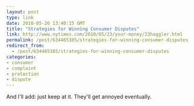 ```yaml
---
layout: post
type: link
date: 2010-05-26 13:40:15 GMT
title: "Strategies for Winning Consumer Disputes"
link: http://www.nytimes.com/2010/05/23/your-money/23haggler.html
permalink: /post/634465385/strategies-for-winning-consumer-disputes
redirect_from: 
  - /post/634465385/strategies-for-winning-consumer-disputes
categories:
- consumer
- complaint
- protection
- dispute
---
```

And I'll add: just keep at it. They'll get annoyed eventually.